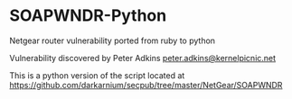 # SOAPWNDR-Python
Netgear router vulnerability ported from ruby to python

Vulnerability discovered by Peter Adkins <peter.adkins@kernelpicnic.net>

This is a python version of the script located at https://github.com/darkarnium/secpub/tree/master/NetGear/SOAPWNDR
